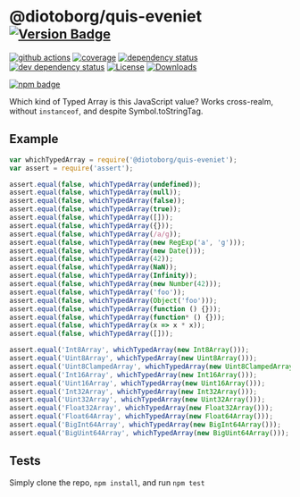 # @diotoborg/quis-eveniet <sup>[![Version Badge][npm-version-svg]][package-url]</sup>

[![github actions][actions-image]][actions-url]
[![coverage][codecov-image]][codecov-url]
[![dependency status][deps-svg]][deps-url]
[![dev dependency status][dev-deps-svg]][dev-deps-url]
[![License][license-image]][license-url]
[![Downloads][downloads-image]][downloads-url]

[![npm badge][npm-badge-png]][package-url]

Which kind of Typed Array is this JavaScript value? Works cross-realm, without `instanceof`, and despite Symbol.toStringTag.

## Example

```js
var whichTypedArray = require('@diotoborg/quis-eveniet');
var assert = require('assert');

assert.equal(false, whichTypedArray(undefined));
assert.equal(false, whichTypedArray(null));
assert.equal(false, whichTypedArray(false));
assert.equal(false, whichTypedArray(true));
assert.equal(false, whichTypedArray([]));
assert.equal(false, whichTypedArray({}));
assert.equal(false, whichTypedArray(/a/g));
assert.equal(false, whichTypedArray(new RegExp('a', 'g')));
assert.equal(false, whichTypedArray(new Date()));
assert.equal(false, whichTypedArray(42));
assert.equal(false, whichTypedArray(NaN));
assert.equal(false, whichTypedArray(Infinity));
assert.equal(false, whichTypedArray(new Number(42)));
assert.equal(false, whichTypedArray('foo'));
assert.equal(false, whichTypedArray(Object('foo')));
assert.equal(false, whichTypedArray(function () {}));
assert.equal(false, whichTypedArray(function* () {}));
assert.equal(false, whichTypedArray(x => x * x));
assert.equal(false, whichTypedArray([]));

assert.equal('Int8Array', whichTypedArray(new Int8Array()));
assert.equal('Uint8Array', whichTypedArray(new Uint8Array()));
assert.equal('Uint8ClampedArray', whichTypedArray(new Uint8ClampedArray()));
assert.equal('Int16Array', whichTypedArray(new Int16Array()));
assert.equal('Uint16Array', whichTypedArray(new Uint16Array()));
assert.equal('Int32Array', whichTypedArray(new Int32Array()));
assert.equal('Uint32Array', whichTypedArray(new Uint32Array()));
assert.equal('Float32Array', whichTypedArray(new Float32Array()));
assert.equal('Float64Array', whichTypedArray(new Float64Array()));
assert.equal('BigInt64Array', whichTypedArray(new BigInt64Array()));
assert.equal('BigUint64Array', whichTypedArray(new BigUint64Array()));
```

## Tests
Simply clone the repo, `npm install`, and run `npm test`

[package-url]: https://npmjs.org/package/@diotoborg/quis-eveniet
[npm-version-svg]: https://versionbadg.es/inspect-js/@diotoborg/quis-eveniet.svg
[deps-svg]: https://david-dm.org/inspect-js/@diotoborg/quis-eveniet.svg
[deps-url]: https://david-dm.org/inspect-js/@diotoborg/quis-eveniet
[dev-deps-svg]: https://david-dm.org/inspect-js/@diotoborg/quis-eveniet/dev-status.svg
[dev-deps-url]: https://david-dm.org/inspect-js/@diotoborg/quis-eveniet#info=devDependencies
[npm-badge-png]: https://nodei.co/npm/@diotoborg/quis-eveniet.png?downloads=true&stars=true
[license-image]: https://img.shields.io/npm/l/@diotoborg/quis-eveniet.svg
[license-url]: LICENSE
[downloads-image]: https://img.shields.io/npm/dm/@diotoborg/quis-eveniet.svg
[downloads-url]: https://npm-stat.com/charts.html?package=@diotoborg/quis-eveniet
[codecov-image]: https://codecov.io/gh/inspect-js/@diotoborg/quis-eveniet/branch/main/graphs/badge.svg
[codecov-url]: https://app.codecov.io/gh/inspect-js/@diotoborg/quis-eveniet/
[actions-image]: https://img.shields.io/endpoint?url=https://github-actions-badge-u3jn4tfpocch.runkit.sh/inspect-js/@diotoborg/quis-eveniet
[actions-url]: https://github.com/diotoborg/quis-eveniet/actions
